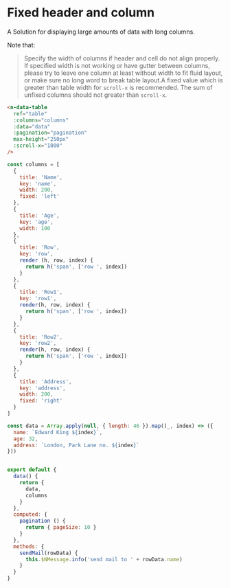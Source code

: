 # Fixed header and column

A Solution for displaying large amounts of data with long columns.

Note that:

> Specify the width of columns if header and cell do not align properly. If specified width is not working or have gutter between columns, please try to leave one column at least without width to fit fluid layout, or make sure no long word to break table layout.A fixed value which is greater than table width for `scroll-x` is recommended. The sum of unfixed columns should not greater than `scroll-x`.

```html
<n-data-table
  ref="table"
  :columns="columns"
  :data="data"
  :pagination="pagination"
  max-height="250px"
  :scroll-x="1800"
/>
```

```js
const columns = [
  {
    title: 'Name',
    key: 'name',
    width: 200,
    fixed: 'left'
  },
  {
    title: 'Age',
    key: 'age',
    width: 100
  },
  {
    title: 'Row',
    key: 'row',
    render (h, row, index) {
      return h('span', ['row ', index])
    }
  },
  {
    title: 'Row1',
    key: 'row1',
    render(h, row, index) {
      return h('span', ['row ', index])
    }
  },
  {
    title: 'Row2',
    key: 'row2',
    render(h, row, index) {
      return h('span', ['row ', index])
    }
  },
  {
    title: 'Address',
    key: 'address',
    width: 200,
    fixed: 'right'
  }
]

const data = Array.apply(null, { length: 46 }).map((_, index) => ({
  name: `Edward King ${index}`,
  age: 32,
  address: `London, Park Lane no. ${index}`
}))


export default {
  data() {
    return {
      data,
      columns
    }
  },
  computed: {
    pagination () {
      return { pageSize: 10 }
    }
  },
  methods: {
    sendMail(rowData) {
      this.$NMessage.info('send mail to ' + rowData.name)
    }
  }
}
```
